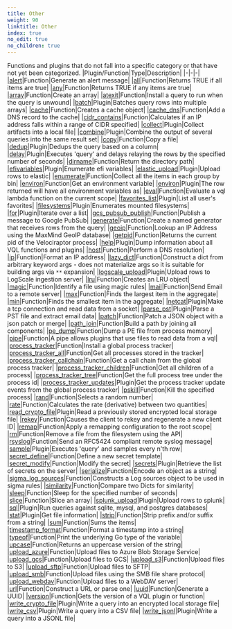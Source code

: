 ```yaml
---
title: Other
weight: 90
linktitle: Other
index: true
no_edit: true
no_children: true
---
```


Functions and plugins that do not fall into a specific category or that have
not yet been categorized.
|Plugin/Function|<span class='vql_type'>Type</span>|Description|
|-|-|-|
|[alert](alert)|<span class='vql_type'>Function</span>|Generate an alert message|
|[all](all)|<span class='vql_type'>Function</span>|Returns TRUE if all items are true|
|[any](any)|<span class='vql_type'>Function</span>|Returns TRUE if any items are true|
|[array](array)|<span class='vql_type'>Function</span>|Create an array|
|[atexit](atexit)|<span class='vql_type'>Function</span>|Install a query to run when the query is unwound|
|[batch](batch)|<span class='vql_type'>Plugin</span>|Batches query rows into multiple arrays|
|[cache](cache)|<span class='vql_type'>Function</span>|Creates a cache object|
|[cache_dns](cache_dns)|<span class='vql_type'>Function</span>|Add a DNS record to the cache|
|[cidr_contains](cidr_contains)|<span class='vql_type'>Function</span>|Calculates if an IP address falls within a range of CIDR specified|
|[collect](collect)|<span class='vql_type'>Plugin</span>|Collect artifacts into a local file|
|[combine](combine)|<span class='vql_type'>Plugin</span>|Combine the output of several queries into the same result set|
|[copy](copy)|<span class='vql_type'>Function</span>|Copy a file|
|[dedup](dedup)|<span class='vql_type'>Plugin</span>|Dedups the query based on a column|
|[delay](delay)|<span class='vql_type'>Plugin</span>|Executes 'query' and delays relaying the rows by the specified number of seconds|
|[dirname](dirname)|<span class='vql_type'>Function</span>|Return the directory path|
|[efivariables](efivariables)|<span class='vql_type'>Plugin</span>|Enumerate efi variables|
|[elastic_upload](elastic_upload)|<span class='vql_type'>Plugin</span>|Upload rows to elastic|
|[enumerate](enumerate)|<span class='vql_type'>Function</span>|Collect all the items in each group by bin|
|[environ](environ)|<span class='vql_type'>Function</span>|Get an environment variable|
|[environ](environ)|<span class='vql_type'>Plugin</span>|The row returned will have all environment variables as|
|[eval](eval)|<span class='vql_type'>Function</span>|Evaluate a vql lambda function on the current scope|
|[favorites_list](favorites_list)|<span class='vql_type'>Plugin</span>|List all user's favorites|
|[filesystems](filesystems)|<span class='vql_type'>Plugin</span>|Enumerates mounted filesystems|
|[for](for)|<span class='vql_type'>Plugin</span>|Iterate over a list|
|[gcs_pubsub_publish](gcs_pubsub_publish)|<span class='vql_type'>Function</span>|Publish a message to Google PubSub|
|[generate](generate)|<span class='vql_type'>Function</span>|Create a named generator that receives rows from the query|
|[geoip](geoip)|<span class='vql_type'>Function</span>|Lookup an IP Address using the MaxMind GeoIP database|
|[getpid](getpid)|<span class='vql_type'>Function</span>|Returns the current pid of the Velociraptor process|
|[help](help)|<span class='vql_type'>Plugin</span>|Dump information about all VQL functions and plugins|
|[host](host)|<span class='vql_type'>Function</span>|Perform a DNS resolution|
|[ip](ip)|<span class='vql_type'>Function</span>|Format an IP address|
|[lazy_dict](lazy_dict)|<span class='vql_type'>Function</span>|Construct a dict from arbitrary keyword args - does not materialize args so it is suitable for building args via `**` expansion|
|[logscale_upload](logscale_upload)|<span class='vql_type'>Plugin</span>|Upload rows to LogScale ingestion server|
|[lru](lru)|<span class='vql_type'>Function</span>|Creates an LRU object|
|[magic](magic)|<span class='vql_type'>Function</span>|Identify a file using magic rules|
|[mail](mail)|<span class='vql_type'>Function</span>|Send Email to a remote server|
|[max](max)|<span class='vql_type'>Function</span>|Finds the largest item in the aggregate|
|[min](min)|<span class='vql_type'>Function</span>|Finds the smallest item in the aggregate|
|[netcat](netcat)|<span class='vql_type'>Plugin</span>|Make a tcp connection and read data from a socket|
|[parse_pst](parse_pst)|<span class='vql_type'>Plugin</span>|Parse a PST file and extract email data|
|[patch](patch)|<span class='vql_type'>Function</span>|Patch a JSON object with a json patch or merge|
|[path_join](path_join)|<span class='vql_type'>Function</span>|Build a path by joining all components|
|[pe_dump](pe_dump)|<span class='vql_type'>Function</span>|Dump a PE file from process memory|
|[pipe](pipe)|<span class='vql_type'>Function</span>|A pipe allows plugins that use files to read data from a vql|
|[process_tracker](process_tracker)|<span class='vql_type'>Function</span>|Install a global process tracker|
|[process_tracker_all](process_tracker_all)|<span class='vql_type'>Function</span>|Get all processes stored in the tracker|
|[process_tracker_callchain](process_tracker_callchain)|<span class='vql_type'>Function</span>|Get a call chain from the global process tracker|
|[process_tracker_children](process_tracker_children)|<span class='vql_type'>Function</span>|Get all children of a process|
|[process_tracker_tree](process_tracker_tree)|<span class='vql_type'>Function</span>|Get the full process tree under the process id|
|[process_tracker_updates](process_tracker_updates)|<span class='vql_type'>Plugin</span>|Get the process tracker update events from the global process tracker|
|[pskill](pskill)|<span class='vql_type'>Function</span>|Kill the specified process|
|[rand](rand)|<span class='vql_type'>Function</span>|Selects a random number|
|[rate](rate)|<span class='vql_type'>Function</span>|Calculates the rate (derivative) between two quantities|
|[read_crypto_file](read_crypto_file)|<span class='vql_type'>Plugin</span>|Read a previously stored encrypted local storage file|
|[rekey](rekey)|<span class='vql_type'>Function</span>|Causes the client to rekey and regenerate a new client ID|
|[remap](remap)|<span class='vql_type'>Function</span>|Apply a remapping configuration to the root scope|
|[rm](rm)|<span class='vql_type'>Function</span>|Remove a file from the filesystem using the API|
|[rsyslog](rsyslog)|<span class='vql_type'>Function</span>|Send an RFC5424 compliant remote syslog message|
|[sample](sample)|<span class='vql_type'>Plugin</span>|Executes 'query' and samples every n'th row|
|[secret_define](secret_define)|<span class='vql_type'>Function</span>|Define a new secret template|
|[secret_modify](secret_modify)|<span class='vql_type'>Function</span>|Modify the secret|
|[secrets](secrets)|<span class='vql_type'>Plugin</span>|Retrieve the list of secrets on the server|
|[serialize](serialize)|<span class='vql_type'>Function</span>|Encode an object as a string|
|[sigma_log_sources](sigma_log_sources)|<span class='vql_type'>Function</span>|Constructs a Log sources object to be used in sigma rules|
|[similarity](similarity)|<span class='vql_type'>Function</span>|Compare two Dicts for similarity|
|[sleep](sleep)|<span class='vql_type'>Function</span>|Sleep for the specified number of seconds|
|[slice](slice)|<span class='vql_type'>Function</span>|Slice an array|
|[splunk_upload](splunk_upload)|<span class='vql_type'>Plugin</span>|Upload rows to splunk|
|[sql](sql)|<span class='vql_type'>Plugin</span>|Run queries against sqlite, mysql, and postgres databases|
|[stat](stat)|<span class='vql_type'>Plugin</span>|Get file information|
|[strip](strip)|<span class='vql_type'>Function</span>|Strip prefix and/or suffix from a string|
|[sum](sum)|<span class='vql_type'>Function</span>|Sums the items|
|[timestamp_format](timestamp_format)|<span class='vql_type'>Function</span>|Format a timestamp into a string|
|[typeof](typeof)|<span class='vql_type'>Function</span>|Print the underlying Go type of the variable|
|[upcase](upcase)|<span class='vql_type'>Function</span>|Returns an uppercase version of the string|
|[upload_azure](upload_azure)|<span class='vql_type'>Function</span>|Upload files to Azure Blob Storage Service|
|[upload_gcs](upload_gcs)|<span class='vql_type'>Function</span>|Upload files to GCS|
|[upload_s3](upload_s3)|<span class='vql_type'>Function</span>|Upload files to S3|
|[upload_sftp](upload_sftp)|<span class='vql_type'>Function</span>|Upload files to SFTP|
|[upload_smb](upload_smb)|<span class='vql_type'>Function</span>|Upload files using the SMB file share protocol|
|[upload_webdav](upload_webdav)|<span class='vql_type'>Function</span>|Upload files to a WebDAV server|
|[url](url)|<span class='vql_type'>Function</span>|Construct a URL or parse one|
|[uuid](uuid)|<span class='vql_type'>Function</span>|Generate a UUID|
|[version](version)|<span class='vql_type'>Function</span>|Gets the version of a VQL plugin or function|
|[write_crypto_file](write_crypto_file)|<span class='vql_type'>Plugin</span>|Write a query into an encrypted local storage file|
|[write_csv](write_csv)|<span class='vql_type'>Plugin</span>|Write a query into a CSV file|
|[write_jsonl](write_jsonl)|<span class='vql_type'>Plugin</span>|Write a query into a JSONL file|
